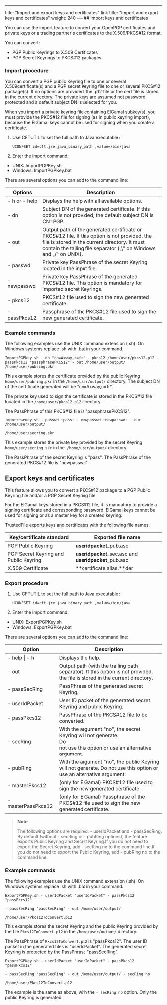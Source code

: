 ---
title: "Import and export keys and certificates"
linkTitle: "Import and export keys and certificates"
weight: 240
--- ## Import keys and certificates

You can use the import feature to convert your OpenPGP certificates
and private keys or a trading partner's certificates to the X.509/PKCS#12
format.

You can convert:

- PGP Public
    Keyrings to X.509 Certificates
- PGP Secret
    Keyrings to PKCS#12 packages

### Import procedure

You can convert a PGP public Keyring file to one or several X.509certificate(s) and a PGP secret Keyring file to one or several PKCS#12 package(s). If no options are provided, the .p12 file or the cert file is stored in the current directory. The private keys are assumed not password protected and a default subject DN is selected for you.

When you import a private keyring file containing ElGamal subkey(s), you must provide the PKCS#12 file for signing (as in public keyring import), because the ElGamal keys cannot be used for signing when you create a certificate.

1. Use CFTUTIL to set the full path to Java executable`:`  
    ```
    UCONFSET id=cft.jre.java_binary_path ,value=/bin/java
    ```
1. Enter the import command:

- UNIX: ImportPGPKey.sh
- Windows: ImportPGPKey.bat

There are several options you can add to the command line:

| Options  | Description  |
| --- | --- |
| - h or - help  | Displays the help with all available options.  |
| - dn  | Subject DN of the generated certificate. If this option is not provided, the default subject DN is CN=PGP.  |
| - out  | Output path of the generated certificate or PKCS#12 file. If this option is not provided, the file is stored in the current directory. It must contain the tailing file separator („\‟ on Windows and „/‟ on UNIX). |
| - passwd  | Private key PassPhrase of the secret Keyring located in the input file.  |
| - newpasswd  | Private key PassPhrase of the generated PKCS#12 file. This option is mandatory for imported secret Keyrings.  |
| - pkcs12  | PKCS#12 file used to sign the new generated certificate.  |
| - passPkcs12  | Passphrase of the PKCS#12 file used to sign the new generated certificate.  |

### Example commands

The following examples use the UNIX command extension (.sh). On Windows systems replace .sh with .bat in your command.

`ImportPGPKey.sh - dn "cn=Axway,c=fr" - pkcs12 /home/user/pkcs12.p12 - passPkcs12 "passphrasePKCS12" - out /home/user/output/ /home/user/pubring.pkr`

This example stores the certificate provided by the public Keyring `home/user/pubring.pkr` in the `/home/user/output/` directory. The subject DN of the certificate generated will be "cn=Axway,c=fr".

The private key used to sign the certificate is stored in the PKCS#12 file located in the `/home/user/pkcs12.p12` directory.

The PassPhrase of this PKCS#12 file is "passphrasePKCS12".

`ImportPGPKey.sh - passwd "pass" - newpasswd "newpasswd" - out /home/user/output/`

`/home/user/secring.skr`

This example stores the private key provided by the secret Keyring `home/user/secring.skr` in the` /home/user/output/` directory.

The PassPhrase of the secret Keyring is "pass". The PassPhrase of the generated PKCS#12 file is "newpasswd".

## Export keys and certificates

This feature allows you to convert a PKCS#12 package to a PGP Public Keyring file and/or a PGP Secret Keyring file.

For the ElGamal keys stored in a PKCS#12 file, it is mandatory to provide a signing certificate and corresponding password. ElGamal keys cannot be used for signing or as a master key for a created keyring.

TrustedFile exports keys and certificates with the
following file names.

| Key/certificate standard  | Exported file name  |
| --- | --- |
| PGP Public Keyring | **useridpacket**_pub.asc |
| PGP Secret Keyring and Public Keyring | **useridpacket**_sec.asc and **useridpacket**_pub.asc |
| X.509 Certificate | **certificate alias.**der |

### Export procedure

1. Use CFTUTIL to set the full path to Java executable`:`  
    ```
    UCONFSET id=cft.jre.java_binary_path ,value=/bin/java
    ```
1. Enter the import command:

- UNIX: ExportPGPKey.sh
- Windows: ExportPGPKey.bat

There are several options you can add to the command line:

| Option | Description |
| --- | --- |
| - help &#124; - h | Displays the help. |
| - out | Output path (with the trailing path separator). If this option is not provided, the file is stored in the current directory. |
| - passSecRing | PassPhrase of the generated secret Keyring. |
| - userIdPacket | User ID packet of the generated secret Keyring and public Keyring. |
| - passPkcs12 | PassPhrase of the PKCS#12 file to be converted. |
| - secRing | With the argument "no", the secret Keyring will not generate.<br/> Do<br/> not use this option or use an alternative argument. |
| - pubRing | With the argument "no", the public Keyring will not generate. Do not use this option or use an alternative argument. |
| - masterPkcs12 | (only for ElGamal) PKCS#12 file used to sign the new generated certificate. |
| - masterPassPkcs12 | (only for ElGamal) Passphrase of the PKCS#12 file used to sign the new generated certificate. |

> **Note**
>
> The following options are required: - userIdPacket and - passSecRing. By default (without - secRing or - pubRing options), the feature exports Public Keyring and Secret Keyring.If you do not need to export the Secret Keyring, add - secRing no to the command line.If you do not need to export the Public Keyring, add - pubRing no to the command line.

### Example commands

The following examples use the UNIX command extension (.sh). On Windows systems replace .sh with .bat in your command.

`ExportPGPKey.sh - userIdPacket "userIdPacket" - passPkcs12 "passPkcs12"`

`- passSecRing "passSecRing" - out /home/user/output/`

`/home/user/Pkcs12ToConvert.p12`

This example stores the secret Keyring and the public Keyring provided by the file `Pkcs12ToConvert.p12` in the `/home/user/output/` directory.

The PassPhrase of `Pkcs12ToConvert.p12` is "passPkcs12". The user ID packet in the generated files is "userIdPacket". The generated secret Keyring is protected by the PassPhrase "passSecRing".

`ExportPGPKey.sh - userIdPacket "userIdPacket" - passPkcs12 "passPkcs12"`

`- passSecRing "passSecRing" - out /home/user/output/ - secRing no`

`/home/user/Pkcs12ToConvert.p12`

The example is the same as above, with the `- secRing no` option. Only the public Keyring is generated.
